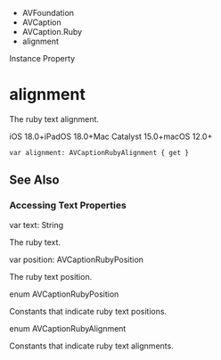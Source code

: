 

- AVFoundation
- AVCaption
- AVCaption.Ruby
-  alignment 

Instance Property

# alignment

The ruby text alignment.

iOS 18.0+iPadOS 18.0+Mac Catalyst 15.0+macOS 12.0+

``` source
var alignment: AVCaptionRubyAlignment { get }
```

## See Also

### Accessing Text Properties

var text: String

The ruby text.

var position: AVCaptionRubyPosition

The ruby text position.

enum AVCaptionRubyPosition

Constants that indicate ruby text positions.

enum AVCaptionRubyAlignment

Constants that indicate ruby text alignments.

